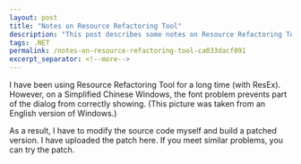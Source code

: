 ```yaml
---
layout: post
title: "Notes on Resource Refactoring Tool"
description: "This post describes some notes on Resource Refactoring Tool."
tags: .NET
permalink: /notes-on-resource-refactoring-tool-ca033dacf091
excerpt_separator: <!--more-->
---
```

I have been using Resource Refactoring Tool for a long time (with ResEx). However, on a Simplified Chinese Windows, the font problem prevents part of the dialog from correctly showing. (This picture was taken from an English version of Windows.)

As a result, I have to modify the source code myself and build a patched version. I have uploaded the patch here. If you meet similar problems, you can try the patch.
<!--more-->
